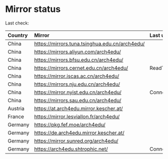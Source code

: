 <script src="./time.js"></script>
# Mirror status
Last check: <script type="text/javascript">localize(1759656051.6229029);</script>

|Country|Mirror|Last update|
|:------|:-----|:----------|
|China|https://mirrors.tuna.tsinghua.edu.cn/arch4edu/|<script type="text/javascript">localize(1759603028);</script>|
|China|https://mirrors.aliyun.com/arch4edu/|<script type="text/javascript">localize(1759603028);</script>|
|China|https://mirrors.bfsu.edu.cn/arch4edu/|<script type="text/javascript">localize(1759603028);</script>|
|China|https://mirrors.cernet.edu.cn/arch4edu/|ReadTimeout|
|China|https://mirror.iscas.ac.cn/arch4edu/|<script type="text/javascript">localize(1759603028);</script>|
|China|https://mirrors.nju.edu.cn/arch4edu/|<script type="text/javascript">localize(1759603028);</script>|
|China|https://mirror.nyist.edu.cn/arch4edu/|ConnectionError|
|China|https://mirrors.sau.edu.cn/arch4edu/|<script type="text/javascript">localize(1756795646);</script>|
|Austria|https://at.arch4edu.mirror.kescher.at/|<script type="text/javascript">localize(1759603028);</script>|
|France|https://mirror.lesviallon.fr/arch4edu/|<script type="text/javascript">localize(1756709288);</script>|
|Germany|https://pkg.fef.moe/arch4edu/|<script type="text/javascript">localize(1759603028);</script>|
|Germany|https://de.arch4edu.mirror.kescher.at/|<script type="text/javascript">localize(1759603028);</script>|
|Germany|https://mirror.sunred.org/arch4edu/|<script type="text/javascript">localize(1759603028);</script>|
|Germany|https://arch4edu.shtrophic.net/|ConnectionError|

<script src="./tablefilter/tablefilter.js"></script>
<script src="./table.js"></script>